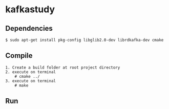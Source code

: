 # kafkastudy

## Dependencies
    $ sudo apt-get install pkg-config libglib2.0-dev librdkafka-dev cmake

## Compile
    1. Create a build folder at root project directory
    2. execute on terminal
        # cmake ../
    3. execute on terminal
        # make

## Run